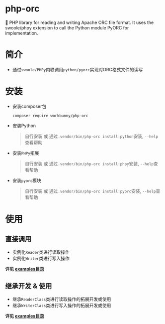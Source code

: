# php-orc
🐇 PHP library for reading and writing Apache ORC file format. It uses the swoole/phpy extension to call the Python module PyORC for implementation.

# 简介

- 通过`swoole/PHPy`内联调用`python/pyorc`实现对ORC格式文件的读写

# 安装

- 安装composer包

    ```shell
    composer require workbunny/php-orc
    ```
  
- 安装Python
    > 自行安装 或 通过`.vendor/bin/php-orc install:python`安装, `--help`查看帮助

- 安装`PHPy`拓展
    > 自行安装 或 通过`.vendor/bin/php-orc install:phpy`安装, `--help`查看帮助

- 安装`pyorc`模块
    > 自行安装 或 通过`.vendor/bin/php-orc install:pyorc`安装, `--help`查看帮助

# 使用

## 直接调用

- 实例化`Reader`类进行读取操作
- 实例化`Writer`类进行写入操作

**详见 [examples目录](examples)**

## 继承开发 & 使用

- 继承`ReaderClass`类进行读取操作的拓展开发或使用
- 继承`WriterClass`类进行写入操作的拓展开发或使用

**详见 [examples目录](examples)**
